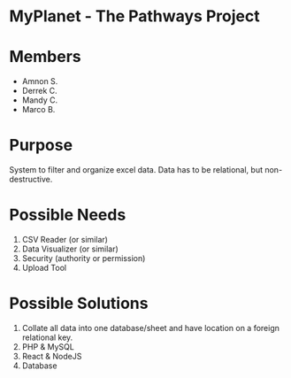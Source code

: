 # MyPlanet - The Pathways Project

# Members
- Amnon S.
- Derrek C.
- Mandy C.
- Marco B.

# Purpose
System to filter and organize excel data. Data has to be relational, but non-destructive.

# Possible Needs
1. CSV Reader (or similar)
2. Data Visualizer (or similar)
3. Security (authority or permission)
4. Upload Tool

# Possible Solutions
1. Collate all data into one database/sheet and have location on a foreign relational key.
2. PHP & MySQL
3. React & NodeJS
4. Database

